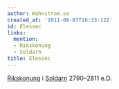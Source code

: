 ```yaml
---
author: Wahnstrom.se
created_at: '2011-08-07T16:33:12Z'
id: Elessec
links:
  mention:
  - Rikskonung
  - Soldarn
title: Elessec
---
```


[Rikskonung] i [Soldarn] 2790–2811 e.D.

  [Rikskonung]: Rikskonung
  [Soldarn]: Soldarn